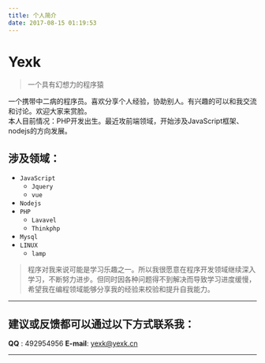 ```yaml
---
title: 个人简介
date: 2017-08-15 01:19:53
---
```


# Yexk 
> 一个具有幻想力的程序猿

一个携带中二病的程序员。喜欢分享个人经验，协助别人。有兴趣的可以和我交流和讨论。欢迎大家来赏脸。   
本人目前情况：PHP开发出生。最近攻前端领域，开始涉及JavaScript框架、nodejs的方向发展。  

## 涉及领域：
- `JavaScript`
	- `Jquery`
	- `vue`
- `Nodejs`
- `PHP`
	- `Lavavel`
	- `Thinkphp`
- `Mysql`
- `LINUX`
	- `lamp`



> 程序对我来说可能是学习乐趣之一。所以我很愿意在程序开发领域继续深入学习，不断努力进步。但同时因各种问题得不到解决而导致学习进度缓慢，希望我在编程领域能够分享我的经验来校验和提升自我能力。

---
## 建议或反馈都可以通过以下方式联系我：
**QQ** : 492954956
**E-mail**: <a href="mailto:yexk@yexk.cn">yexk@yexk.cn</a>

---
